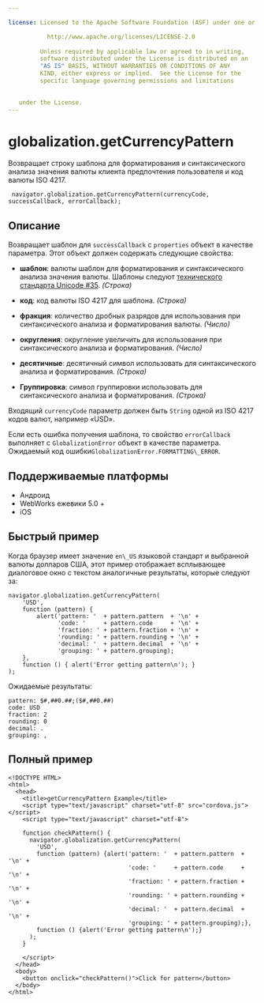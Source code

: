 ```yaml
---

license: Licensed to the Apache Software Foundation (ASF) under one or more contributor license agreements. See the NOTICE file distributed with this work for additional information regarding copyright ownership. The ASF licenses this file to you under the Apache License, Version 2.0 (the "License"); you may not use this file except in compliance with the License. You may obtain a copy of the License at

           http://www.apache.org/licenses/LICENSE-2.0
    
         Unless required by applicable law or agreed to in writing,
         software distributed under the License is distributed on an
         "AS IS" BASIS, WITHOUT WARRANTIES OR CONDITIONS OF ANY
         KIND, either express or implied.  See the License for the
         specific language governing permissions and limitations
    

   under the License.
---
```


# globalization.getCurrencyPattern

Возвращает строку шаблона для форматирования и синтаксического анализа значения валюты клиента предпочтения пользователя и код валюты ISO 4217.

     navigator.globalization.getCurrencyPattern(currencyCode, successCallback, errorCallback);
    

## Описание

Возвращает шаблон для `successCallback` с `properties` объект в качестве параметра. Этот объект должен содержать следующие свойства:

*   **шаблон**: валюты шаблон для форматирования и синтаксического анализа значения валюты. Шаблоны следуют [технического стандарта Unicode #35][1]. *(Строка)*

*   **код**: код валюты ISO 4217 для шаблона. *(Строка)*

*   **фракция**: количество дробных разрядов для использования при синтаксического анализа и форматирования валюты. *(Число)*

*   **округления**: округление увеличить для использования при синтаксического анализа и форматирования. *(Число)*

*   **десятичные**: десятичный символ использовать для синтаксического анализа и форматирования. *(Строка)*

*   **Группировка**: символ группировки использовать для синтаксического анализа и форматирования. *(Строка)*

 [1]: http://unicode.org/reports/tr35/tr35-4.html

Входящий `currencyCode` параметр должен быть `String` одной из ISO 4217 кодов валют, например «USD».

Если есть ошибка получения шаблона, то свойство `errorCallback` выполняет с `GlobalizationError` объект в качестве параметра. Ожидаемый код ошибки`GlobalizationError.FORMATTING\_ERROR`.

## Поддерживаемые платформы

*   Андроид
*   WebWorks ежевики 5.0 +
*   iOS

## Быстрый пример

Когда браузер имеет значение `en\_US` языковой стандарт и выбранной валюты долларов США, этот пример отображает всплывающее диалоговое окно с текстом аналогичные результаты, которые следуют за:

    navigator.globalization.getCurrencyPattern(
        'USD',
        function (pattern) {
            alert('pattern: '  + pattern.pattern  + '\n' +
                  'code: '     + pattern.code     + '\n' +
                  'fraction: ' + pattern.fraction + '\n' +
                  'rounding: ' + pattern.rounding + '\n' +
                  'decimal: '  + pattern.decimal  + '\n' +
                  'grouping: ' + pattern.grouping);
        },
        function () { alert('Error getting pattern\n'); }
    );
    

Ожидаемые результаты:

    pattern: $#,##0.##;($#,##0.##)
    code: USD
    fraction: 2
    rounding: 0
    decimal: .
    grouping: ,
    

## Полный пример

    <!DOCTYPE HTML>
    <html>
      <head>
        <title>getCurrencyPattern Example</title>
        <script type="text/javascript" charset="utf-8" src="cordova.js"></script>
        <script type="text/javascript" charset="utf-8">
    
        function checkPattern() {
          navigator.globalization.getCurrencyPattern(
            'USD',
            function (pattern) {alert('pattern: '  + pattern.pattern  + '\n' +
                                      'code: '     + pattern.code     + '\n' +
                                      'fraction: ' + pattern.fraction + '\n' +
                                      'rounding: ' + pattern.rounding + '\n' +
                                      'decimal: '  + pattern.decimal  + '\n' +
                                      'grouping: ' + pattern.grouping);},
            function () {alert('Error getting pattern\n');}
          );
        }
    
        </script>
      </head>
      <body>
        <button onclick="checkPattern()">Click for pattern</button>
      </body>
    </html>